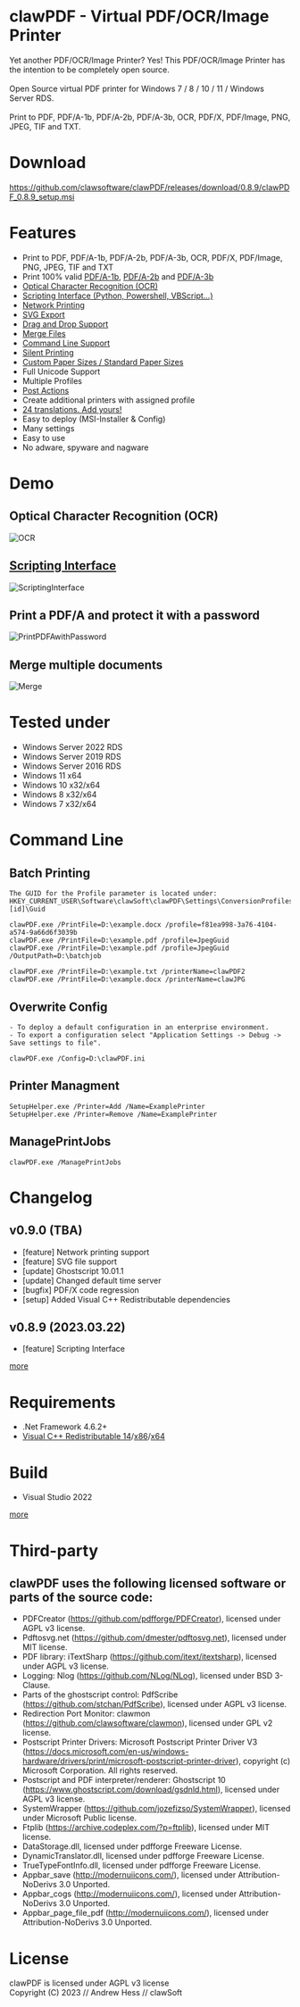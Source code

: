# clawPDF - Virtual PDF/OCR/Image Printer

Yet another PDF/OCR/Image Printer? Yes! This PDF/OCR/Image Printer has the intention to be completely open source.<br><br>
Open Source virtual PDF printer for Windows 7 / 8 / 10 / 11 / Windows Server RDS.<br><br>
Print to PDF, PDF/A-1b, PDF/A-2b, PDF/A-3b, OCR, PDF/X, PDF/Image, PNG, JPEG, TIF and TXT.

# Download

https://github.com/clawsoftware/clawPDF/releases/download/0.8.9/clawPDF_0.8.9_setup.msi


# Features

- Print to PDF, PDF/A-1b, PDF/A-2b, PDF/A-3b, OCR, PDF/X, PDF/Image, PNG, JPEG, TIF and TXT
- Print 100% valid [PDF/A-1b](https://github.com/clawsoftware/clawPDF/raw/master/docs/pdfa_valid/PDFA-1b.pdf), [PDF/A-2b](https://github.com/clawsoftware/clawPDF/raw/master/docs/pdfa_valid/PDFA-2b.pdf) and [PDF/A-3b](https://github.com/clawsoftware/clawPDF/raw/master/docs/pdfa_valid/PDFA-3b.pdf)
- [Optical Character Recognition (OCR)](https://github.com/clawsoftware/clawPDF/wiki/Optical-Character-Recognition-(OCR))
- [Scripting Interface (Python, Powershell, VBScript...)](https://github.com/clawsoftware/clawPDF/wiki/Scripting-Interface)
- [Network Printing](https://github.com/clawsoftware/clawPDF/wiki/Install-as-Network-Printer)
- [SVG Export](https://github.com/clawsoftware/clawPDF/wiki/SVG-Export)
- [Drag and Drop Support](https://github.com/clawsoftware/clawPDF/wiki/Drag-and-Drop)
- [Merge Files](https://github.com/clawsoftware/clawPDF/wiki/Merge-Files)
- [Command Line Support](https://github.com/clawsoftware/clawPDF/wiki/Command-Line-Commands)
- [Silent Printing](https://github.com/clawsoftware/clawPDF/wiki/Silent-Printing)
- [Custom Paper Sizes / Standard Paper Sizes](https://github.com/clawsoftware/clawPDF/wiki/(Custom)-Paper-Sizes)
- Full Unicode Support
- Multiple Profiles
- [Post Actions](https://github.com/clawsoftware/clawPDF/wiki/Post-Actions)
- Create additional printers with assigned profile
- [24 translations. Add yours!](https://github.com/clawsoftware/clawPDF/wiki/Translations)
- Easy to deploy (MSI-Installer & Config)
- Many settings
- Easy to use
- No adware, spyware and nagware

# Demo

## Optical Character Recognition (OCR)

![OCR](docs/images/ImageOCR.gif?raw=true "OCR")

## [Scripting Interface](https://github.com/clawsoftware/clawPDF/blob/master/docs/com_examples/Powershell/CreatePDFwithPassword.ps1)

![ScriptingInterface](docs/images/ScriptingInterface.gif?raw=true "Scripting Interface")

## Print a PDF/A and protect it with a password

![PrintPDFAwithPassword](docs/images/PrintPDFAwithPassword.gif?raw=true "PrintPDFAwithPassword")

## Merge multiple documents

![Merge](docs/images/MergeFiles.gif?raw=true "Merge")

# Tested under

- Windows Server 2022 RDS
- Windows Server 2019 RDS
- Windows Server 2016 RDS
- Windows 11 x64
- Windows 10 x32/x64
- Windows 8 x32/x64
- Windows 7 x32/x64

# Command Line

## Batch Printing
```
The GUID for the Profile parameter is located under: HKEY_CURRENT_USER\Software\clawSoft\clawPDF\Settings\ConversionProfiles\[id]\Guid

clawPDF.exe /PrintFile=D:\example.docx /profile=f81ea998-3a76-4104-a574-9a66d6f3039b
clawPDF.exe /PrintFile=D:\example.pdf /profile=JpegGuid
clawPDF.exe /PrintFile=D:\example.pdf /profile=JpegGuid /OutputPath=D:\batchjob

clawPDF.exe /PrintFile=D:\example.txt /printerName=clawPDF2
clawPDF.exe /PrintFile=D:\example.docx /printerName=clawJPG
```

## Overwrite Config
```
- To deploy a default configuration in an enterprise environment.
- To export a configuration select "Application Settings -> Debug -> Save settings to file".

clawPDF.exe /Config=D:\clawPDF.ini
```

## Printer Managment
```
SetupHelper.exe /Printer=Add /Name=ExamplePrinter
SetupHelper.exe /Printer=Remove /Name=ExamplePrinter
```

## ManagePrintJobs
```
clawPDF.exe /ManagePrintJobs
```


# Changelog

## v0.9.0 (TBA)

- [feature] Network printing support
- [feature] SVG file support
- [update] Ghostscript 10.01.1
- [update] Changed default time server
- [bugfix] PDF/X code regression
- [setup] Added Visual C++ Redistributable dependencies

## v0.8.9 (2023.03.22)

- [feature] Scripting Interface

[more](https://github.com/clawsoftware/clawPDF/wiki/Changlog)


# Requirements

- .Net Framework 4.6.2+
- [Visual C++ Redistributable 14](https://learn.microsoft.com/en-us/cpp/windows/latest-supported-vc-redist#visual-studio-2015-2017-2019-and-2022)/[x86](https://aka.ms/vs/17/release/vc_redist.x86.exe)/[x64](https://aka.ms/vs/17/release/vc_redist.x64.exe)


# Build

- Visual Studio 2022

[more](https://github.com/clawsoftware/clawPDF/wiki/Build-it-yourself)

# Third-party

## clawPDF uses the following licensed software or parts of the source code:

- PDFCreator (https://github.com/pdfforge/PDFCreator), licensed under AGPL v3 license.
- Pdftosvg.net (https://github.com/dmester/pdftosvg.net), licensed under MIT license.
- PDF library: iTextSharp (https://github.com/itext/itextsharp), licensed under AGPL v3 license.
- Logging: Nlog (https://github.com/NLog/NLog), licensed under BSD 3-Clause.
- Parts of the ghostscript control: PdfScribe (https://github.com/stchan/PdfScribe), licensed under AGPL v3 license.
- Redirection Port Monitor: clawmon (https://github.com/clawsoftware/clawmon), licensed under GPL v2 license.
- Postscript Printer Drivers: Microsoft Postscript Printer Driver V3 (https://docs.microsoft.com/en-us/windows-hardware/drivers/print/microsoft-postscript-printer-driver), copyright (c) Microsoft Corporation. All rights reserved.
- Postscript and PDF interpreter/renderer: Ghostscript 10 (https://www.ghostscript.com/download/gsdnld.html), licensed under AGPL v3 license.
- SystemWrapper (https://github.com/jozefizso/SystemWrapper), licensed under Microsoft Public license.
- Ftplib (https://archive.codeplex.com/?p=ftplib), licensed under MIT license.
- DataStorage.dll, licensed under pdfforge Freeware License.
- DynamicTranslator.dll, licensed under pdfforge Freeware License.
- TrueTypeFontInfo.dll, licensed under pdfforge Freeware License.
- Appbar_save (http://modernuiicons.com/), licensed under Attribution-NoDerivs 3.0 Unported.
- Appbar_cogs (http://modernuiicons.com/), licensed under Attribution-NoDerivs 3.0 Unported.
- Appbar_page_file_pdf (http://modernuiicons.com/), licensed under Attribution-NoDerivs 3.0 Unported.


# License

clawPDF is licensed under AGPL v3 license<br>
Copyright (C) 2023 // Andrew Hess // clawSoft
